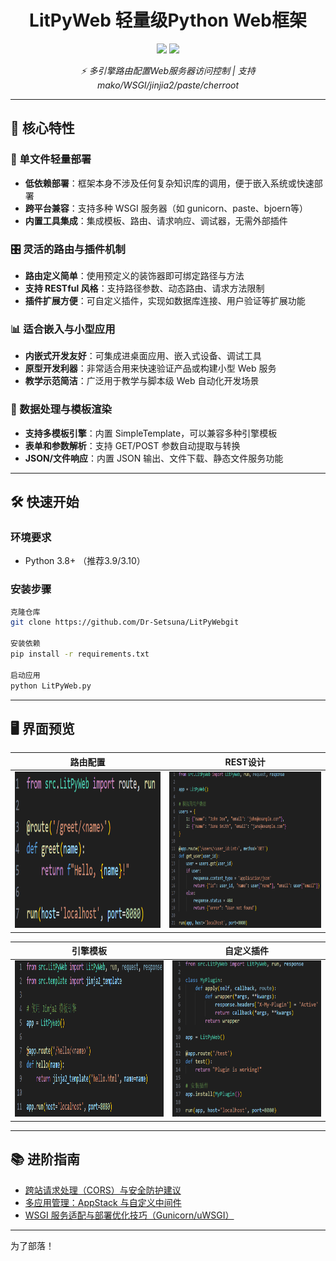 # <h1 align="center">LitPyWeb 轻量级Python Web框架</h1>
<p align="center">
  <img src="https://img.shields.io/github/stars/Polylanger/MetaCSE?style=for-the-badge&logo=starship&color=gold">
  <img src="https://img.shields.io/github/release/Polylanger/MetaCSE?style=for-the-badge&logo=azurepipelines">
</p>

<p align="center">
  <em>⚡ 多引擎路由配置Web服务器访问控制 | 支持 mako/WSGI/jinjia2/paste/cherroot</em>
</p>

---

## 🌟 核心特性

### 🚀 单文件轻量部署
- **低依赖部署**：框架本身不涉及任何复杂知识库的调用，便于嵌入系统或快速部署
- **跨平台兼容**：支持多种 WSGI 服务器（如 gunicorn、paste、bjoern等）
- **内置工具集成**：集成模板、路由、请求响应、调试器，无需外部插件

### 🎛 灵活的路由与插件机制
- **路由定义简单**：使用预定义的装饰器即可绑定路径与方法
- **支持 RESTful 风格**：支持路径参数、动态路由、请求方法限制
- **插件扩展方便**：可自定义插件，实现如数据库连接、用户验证等扩展功能

### 📊 适合嵌入与小型应用
- **内嵌式开发友好**：可集成进桌面应用、嵌入式设备、调试工具
- **原型开发利器**：非常适合用来快速验证产品或构建小型 Web 服务
- **教学示范简洁**：广泛用于教学与脚本级 Web 自动化开发场景

### 🧩 数据处理与模板渲染
- **支持多模板引擎**：内置 SimpleTemplate，可以兼容多种引擎模板
- **表单和参数解析**：支持 GET/POST 参数自动提取与转换
- **JSON/文件响应**：内置 JSON 输出、文件下载、静态文件服务功能

---

## 🛠 快速开始

### 环境要求
- Python 3.8+ （推荐3.9/3.10）

### 安装步骤
```bash
克隆仓库
git clone https://github.com/Dr-Setsuna/LitPyWebgit

安装依赖
pip install -r requirements.txt

启动应用
python LitPyWeb.py
```

---

## 🖥 界面预览

| 路由配置 | REST设计 |
|----------|----------|
| <img src="doc/img/route.png" width="400" height="250"> | <img src="doc/img/restful.png" width="400" height="250"> |

| 引擎模板 | 自定义插件 |
|----------|----------|
| <img src="doc/img/template.png" width="400" height="250"> | <img src="doc/img/plugin.png" width="400" height="250"> |

---

## 📚 进阶指南

- [跨站请求处理（CORS）与安全防护建议](https://bottlepy.org/docs/dev/recipes.htm#cross-origin-resource-sharing-cors)
- [多应用管理：AppStack 与自定义中间件](https://bottlepy.org/docs/dev/recipes.htmlswitching-between-multiple-applications)
- [WSGI 服务适配与部署优化技巧（Gunicorn/uWSGI）](https://bottlepy.org/docs/dev/recipes.htmusing-gunicorn)

---
为了部落！
